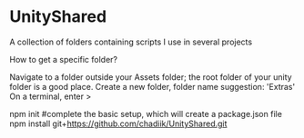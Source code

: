 # UnityShared
A collection of folders containing scripts I use in several projects


How to get a specific folder?

Navigate to a folder outside your Assets folder; the root folder of your unity folder is a good place.
Create a new folder, folder name suggestion: 'Extras'
On a terminal, enter >

npm init #complete the basic setup, which will create a package.json file
npm install git+https://github.com/chadiik/UnityShared.git